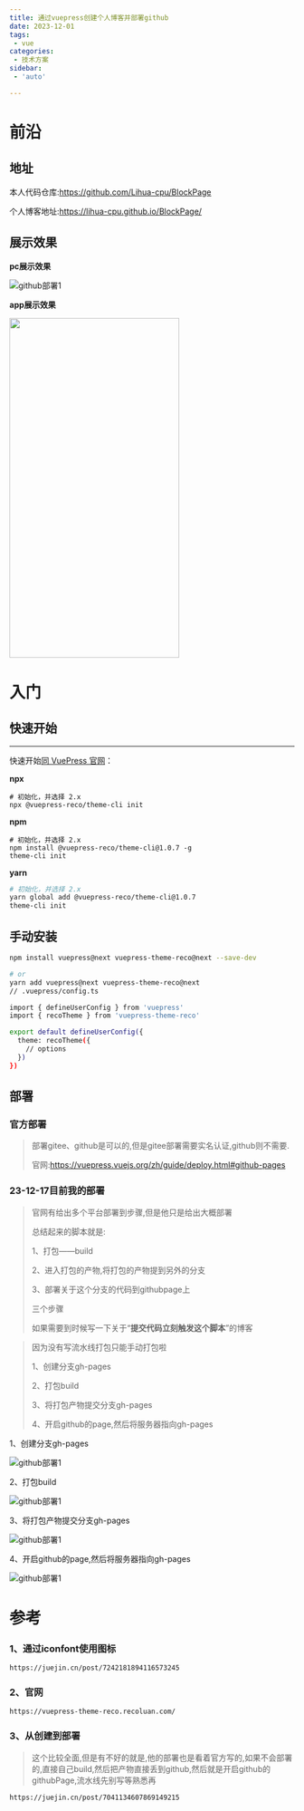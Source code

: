 ```yaml
---
title: 通过vuepress创建个人博客并部署github
date: 2023-12-01
tags:
 - vue
categories: 
 - 技术方案
sidebar: 
 - 'auto'

---
```


# 前沿

## 地址

本人代码仓库:https://github.com/Lihua-cpu/BlockPage

个人博客地址:https://lihua-cpu.github.io/BlockPage/

## 展示效果

**pc展示效果**

![github部署1](../../../.vuepress/public/vuepress1.png)

**app展示效果**

<img src="../../../.vuepress/public/vuepress2.png" style="height:600px;width:300px;" />

# 入门

## 快速开始

------

快速开始[同 VuePress 官网](https://link.juejin.cn/?target=https%3A%2F%2Fvuepress.vuejs.org%2Fzh%2Fguide%2Fgetting-started.html)：

**npx**

```
# 初始化，并选择 2.x
npx @vuepress-reco/theme-cli init
```

**npm**

```
# 初始化，并选择 2.x
npm install @vuepress-reco/theme-cli@1.0.7 -g
theme-cli init
```

**yarn**

```bash
# 初始化，并选择 2.x
yarn global add @vuepress-reco/theme-cli@1.0.7
theme-cli init
```

## 手动安装

```bash
npm install vuepress@next vuepress-theme-reco@next --save-dev

# or
yarn add vuepress@next vuepress-theme-reco@next
// .vuepress/config.ts

import { defineUserConfig } from 'vuepress'
import { recoTheme } from 'vuepress-theme-reco'

export default defineUserConfig({
  theme: recoTheme({
    // options
  })
})
```

## 部署

### 官方部署

> 部署gitee、github是可以的,但是gitee部署需要实名认证,github则不需要.
>
> 官网:https://vuepress.vuejs.org/zh/guide/deploy.html#github-pages



### 23-12-17目前我的部署

> 官网有给出多个平台部署到步骤,但是他只是给出大概部署
>
> 总结起来的脚本就是:
>
> 1、打包——build
>
> 2、进入打包的产物,将打包的产物提到另外的分支
>
> 3、部署关于这个分支的代码到githubpage上
>
> 三个步骤
>
> 如果需要到时候写一下关于“**提交代码立刻触发这个脚本**”的博客



> 因为没有写流水线打包只能手动打包啦
>
> 1、创建分支gh-pages
>
> 2、打包build
>
> 3、将打包产物提交分支gh-pages
>
> 4、开启github的page,然后将服务器指向gh-pages

1、创建分支gh-pages

![github部署1](../../../.vuepress/public/githubDevelop1.png)

2、打包build

![github部署1](../../../.vuepress/public/githubDevelop4.png)

3、将打包产物提交分支gh-pages

![github部署1](../../../.vuepress/public/githubDevelop1.png)

4、开启github的page,然后将服务器指向gh-pages

![github部署1](../../../.vuepress/public/githubDevelop2.png)





# 参考

### 1、通过iconfont使用图标

```
https://juejin.cn/post/7242181894116573245
```

### 2、官网

```
https://vuepress-theme-reco.recoluan.com/
```

### 3、从创建到部署

> 这个比较全面,但是有不好的就是,他的部署也是看着官方写的,如果不会部署的,直接自己build,然后把产物直接丢到github,然后就是开启github的githubPage,流水线先别写等熟悉再

```
https://juejin.cn/post/7041134607869149215
```

